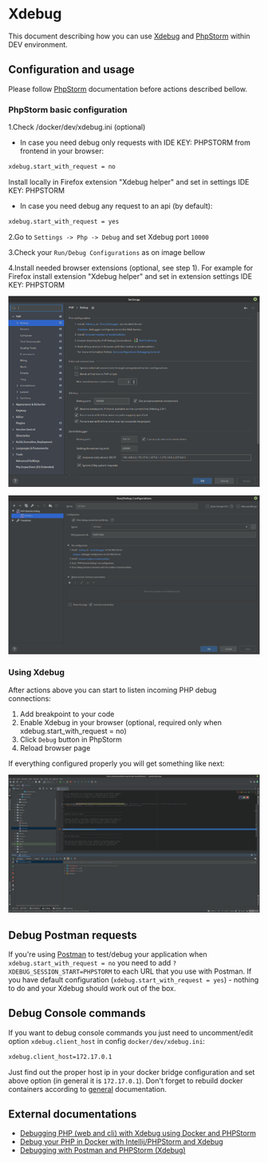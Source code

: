 # Xdebug
This document describing how you can use [Xdebug](https://xdebug.org/) and [PhpStorm](https://www.jetbrains.com/phpstorm/) within DEV environment.

## Configuration and usage
Please follow [PhpStorm](phpstorm.md) documentation before actions described bellow.

### PhpStorm basic configuration
1.Check /docker/dev/xdebug.ini (optional)

- In case you need debug only requests with IDE KEY: PHPSTORM from frontend in your browser:
```bash
xdebug.start_with_request = no
```
Install locally in Firefox extension "Xdebug helper" and set in settings IDE KEY: PHPSTORM

- In case you need debug any request to an api (by default):
```bash
xdebug.start_with_request = yes
```

2.Go to `Settings -> Php -> Debug` and set Xdebug port `10000`

3.Check your `Run/Debug Configurations` as on image bellow

4.Install needed browser extensions (optional, see step 1). For example for Firefox install extension "Xdebug helper" and set in extension settings IDE KEY: PHPSTORM

![Basic configuration](images/xdebug_01.png)

![Basic configuration](images/phpstorm_05.png)

### Using Xdebug
After actions above you can start to listen incoming PHP debug connections:

1. Add breakpoint to your code
2. Enable Xdebug in your browser (optional, required only when xdebug.start_with_request = no)
3. Click `Debug` button in PhpStorm
4. Reload browser page

If everything configured properly you will get something like next:

![Using Xdebug](images/xdebug_02.png)

## Debug Postman requests
If you're using [Postman](https://www.getpostman.com/) to test/debug your application when `xdebug.start_with_request = no` you need to add `?XDEBUG_SESSION_START=PHPSTORM` to each URL
that you use with Postman. If you have default configuration (`xdebug.start_with_request = yes`) - nothing to do and your Xdebug should work out of the box.

## Debug Console commands
If you want to debug console commands you just need to uncomment/edit option `xdebug.client_host` in config `docker/dev/xdebug.ini`:
```bash
xdebug.client_host=172.17.0.1
```
Just find out the proper host ip in your docker bridge configuration and set above option (in general it is `172.17.0.1`).
Don't forget to rebuild docker containers according to [general](../readme.md) documentation.

## External documentations
* [Debugging PHP (web and cli) with Xdebug using Docker and PHPStorm](https://thecodingmachine.io/configuring-xdebug-phpstorm-docker)
* [Debug your PHP in Docker with Intellij/PHPStorm and Xdebug](https://gist.github.com/jehaby/61a89b15571b4bceee2417106e80240d)
* [Debugging with Postman and PHPStorm (Xdebug)](https://www.thinkbean.com/drupal-development-blog/debugging-postman-and-phpstorm-xdebug)
